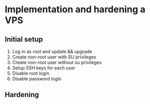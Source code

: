 # Implementation and hardening a VPS

## Initial setup

1.  Log in as root and update && upgrade
2.  Create non-root user with SU privileges
3.  Create non-root user without su privileges
4.  Setup SSH keys for each user
5.  Disable root login
6.  Disable password login


## Hardening